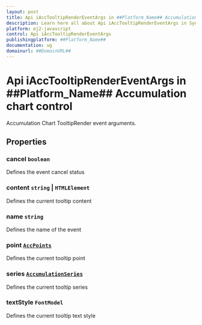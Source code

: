 ```yaml
---
layout: post
title: Api iAccTooltipRenderEventArgs in ##Platform_Name## Accumulation chart control | Syncfusion
description: Learn here all about Api iAccTooltipRenderEventArgs in Syncfusion ##Platform_Name## Accumulation chart control of Syncfusion Essential JS 2 and more.
platform: ej2-javascript
control: Api iAccTooltipRenderEventArgs 
publishingplatform: ##Platform_Name##
documentation: ug
domainurl: ##DomainURL##
---
```


# Api iAccTooltipRenderEventArgs in ##Platform_Name## Accumulation chart control

Accumulation Chart TooltipRender event arguments.

## Properties

### cancel `boolean`

Defines the event cancel status

### content `string` &#124;  `HTMLElement`

Defines the current tooltip content

### name `string`

Defines the name of the event

### point [`AccPoints`](./api-accPoints.html)

Defines the current tooltip point

### series [`AccumulationSeries`](./api-accumulationSeries.html)

Defines the current tooltip series

### textStyle `FontModel`

Defines the current tooltip text style
